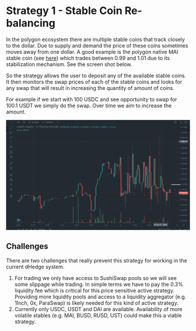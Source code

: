 # Strategy 1 - Stable Coin Re-balancing

In the polygon ecosystem there are multiple stable coins that track closely to the dollar. Due to supply and demand the price of these coins sometimes moves away from one dollar. A good example is the polygon native MAI stable coin (see [here](https://app.mai.finance/)) which trades between 0.99 and 1.01 due to its stabilization mechanism. See the screen shot below.

So the strategy allows the user to deposit any of the available stable coins. It then monitors the swap prices of each of the stable coins and looks for any swap that will result in increasing the quantity of amount of coins.

For example if we start with 100 USDC and see opportunity to swap for 100.1 USDT we simply do the swap. Over time we aim to increase the amount.

<img src="MiMaticPrice.png" width="800">

## Challenges

There are two challenges that really prevent this strategy for working in the current dHedge system.

1. For trading we only have access to SushiSwap pools so we will see some slippage while trading. In simple terms we have to pay the 0.3% liquidity fee which is critical for this price sensitive active strategy. Providing more liquidity pools and access to a liquidity aggregator (e.g. 1Inch, 0x, ParaSwap) is likely needed for this kind of active strategy.
2. Currently only USDC, USDT and DAI are available. Availability of more volatile stables (e.g. MAI, BUSD, RUSD, UST) could make this a viable strategy. 

